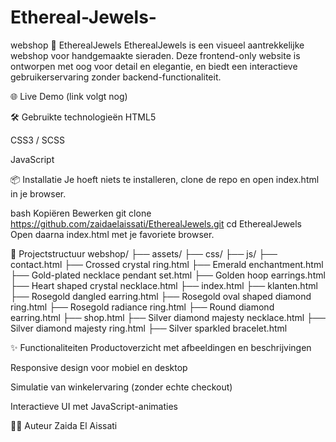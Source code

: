 # Ethereal-Jewels-
webshop
💎 EtherealJewels
EtherealJewels is een visueel aantrekkelijke webshop voor handgemaakte sieraden. Deze frontend-only website is ontworpen met oog voor detail en elegantie, en biedt een interactieve gebruikerservaring zonder backend-functionaliteit.

🌐 Live Demo
(link volgt nog)

🛠️ Gebruikte technologieën
HTML5

CSS3 / SCSS

JavaScript

<!-- Voeg dit toe als je frameworks gebruikt: --> <!-- - React (optioneel) --> <!-- - Bootstrap of Tailwind CSS (optioneel) -->
📦 Installatie
Je hoeft niets te installeren, clone  de repo en open index.html in je browser.

bash
Kopiëren
Bewerken
git clone https://github.com/zaidaelaissati/EtherealJewels.git
cd EtherealJewels
Open daarna index.html met je favoriete browser.

📁 Projectstructuur
webshop/
├── assets/
├── css/
├── js/
├── contact.html
├── Crossed crystal ring.html
├── Emerald enchantment.html
├── Gold-plated necklace pendant set.html
├── Golden hoop earrings.html
├── Heart shaped crystal necklace.html
├── index.html
├── klanten.html
├── Rosegold dangled earring.html
├── Rosegold oval shaped diamond ring.html
├── Rosegold radiance ring.html
├── Round diamond earring.html
├── shop.html
├── Silver diamond majesty necklace.html
├── Silver diamond majesty ring.html
├── Silver sparkled bracelet.html

✨ Functionaliteiten
Productoverzicht met afbeeldingen en beschrijvingen

Responsive design voor mobiel en desktop

Simulatie van winkelervaring (zonder echte checkout)

Interactieve UI met JavaScript-animaties

👩‍💻 Auteur
Zaida El Aissati

